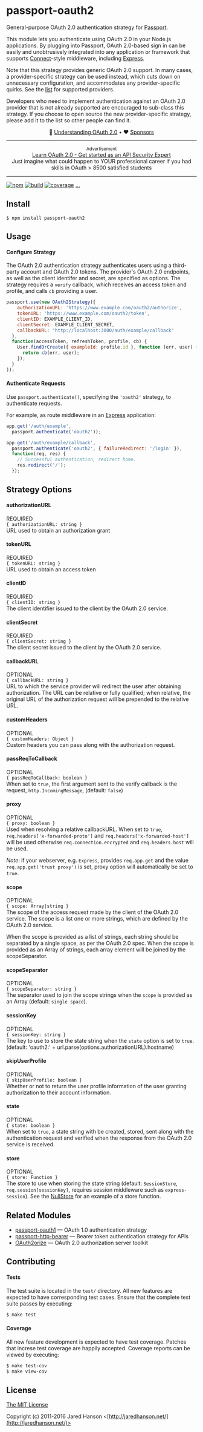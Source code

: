 # passport-oauth2

General-purpose OAuth 2.0 authentication strategy for [Passport](https://www.passportjs.org/).

This module lets you authenticate using OAuth 2.0 in your Node.js applications.
By plugging into Passport, OAuth 2.0-based sign in can be easily and
unobtrusively integrated into any application or framework that supports
[Connect](https://github.com/senchalabs/connect#readme)-style middleware, including
[Express](https://expressjs.com/).

Note that this strategy provides generic OAuth 2.0 support.  In many cases, a
provider-specific strategy can be used instead, which cuts down on unnecessary
configuration, and accommodates any provider-specific quirks.  See the
[list](https://github.com/jaredhanson/passport/wiki/Strategies) for supported
providers.

Developers who need to implement authentication against an OAuth 2.0 provider
that is not already supported are encouraged to sub-class this strategy.  If you
choose to open source the new provider-specific strategy, please add it to the
list so other people can find it.

<div align="center">

:brain: [Understanding OAuth 2.0](https://www.passportjs.org/concepts/oauth2/?utm_source=github&utm_medium=referral&utm_campaign=passport-oauth2&utm_content=nav-concept) •
:heart: [Sponsors](https://www.passportjs.org/sponsors/?utm_source=github&utm_medium=referral&utm_campaign=passport-oauth2&utm_content=nav-sponsors)

</div>

---

<p align="center">
  <sup>Advertisement</sup>
  <br>
  <a href="https://click.linksynergy.com/link?id=D*o7yui4/NM&offerid=507388.380582&type=2&murl=https%3A%2F%2Fwww.udemy.com%2Fcourse%2Flearn-oauth-2%2F&u1=5I2riUEiNIRjPjdjxj6X4exzu3lhRkWY0et6Y8eyT3">Learn OAuth 2.0 - Get started as an API Security Expert</a><br>Just imagine what could happen to YOUR professional career if you had skills in OAuth > 8500 satisfied students
</p>

---

[![npm](https://img.shields.io/npm/v/passport-oauth2.svg)](https://www.npmjs.com/package/passport-oauth2)
[![build](https://img.shields.io/travis/jaredhanson/passport-oauth2.svg)](https://travis-ci.org/jaredhanson/passport-oauth2)
[![coverage](https://img.shields.io/coveralls/jaredhanson/passport-oauth2.svg)](https://coveralls.io/github/jaredhanson/passport-oauth2)
[...](https://github.com/jaredhanson/passport-oauth2/wiki/Status)

## Install

    $ npm install passport-oauth2

## Usage

#### Configure Strategy

The OAuth 2.0 authentication strategy authenticates users using a third-party
account and OAuth 2.0 tokens.  The provider's OAuth 2.0 endpoints, as well as
the client identifer and secret, are specified as options.  The strategy
requires a `verify` callback, which receives an access token and profile,
and calls `cb` providing a user.

```js
passport.use(new OAuth2Strategy({
    authorizationURL: 'https://www.example.com/oauth2/authorize',
    tokenURL: 'https://www.example.com/oauth2/token',
    clientID: EXAMPLE_CLIENT_ID,
    clientSecret: EXAMPLE_CLIENT_SECRET,
    callbackURL: "http://localhost:3000/auth/example/callback"
  },
  function(accessToken, refreshToken, profile, cb) {
    User.findOrCreate({ exampleId: profile.id }, function (err, user) {
      return cb(err, user);
    });
  }
));
```

#### Authenticate Requests

Use `passport.authenticate()`, specifying the `'oauth2'` strategy, to
authenticate requests.

For example, as route middleware in an [Express](http://expressjs.com/)
application:

```js
app.get('/auth/example',
  passport.authenticate('oauth2'));

app.get('/auth/example/callback',
  passport.authenticate('oauth2', { failureRedirect: '/login' }),
  function(req, res) {
    // Successful authentication, redirect home.
    res.redirect('/');
  });
```

## Strategy Options

#### authorizationURL
REQUIRED<br>
`{ authorizationURL: string }`<br>
URL used to obtain an authorization grant

#### tokenURL
REQUIRED<br>
`{ tokenURL: string }`<br>
URL used to obtain an access token

#### clientID
REQUIRED<br>
`{ clientID: string }`<br>
The client identifier issued to the client by the OAuth 2.0 service.

#### clientSecret
REQUIRED<br>
`{ clientSecret: string }`<br>
The client secret issued to the client by the OAuth 2.0 service.

#### callbackURL
OPTIONAL<br>
`{ callbackURL: string }`<br>
URL to which the service provider will redirect the user after obtaining authorization. The URL can be relative or fully qualified; when relative, the original URL of the authorization request will be prepended to the relative URL.

#### customHeaders
OPTIONAL<br>
`{ customHeaders: Object }`<br>
Custom headers you can pass along with the authorization request.

#### passReqToCallback
OPTIONAL<br>
`{ passReqToCallback: boolean }`<br>
When set to `true`, the first argument sent to the verify callback is the request, `http.IncomingMessage`, (default: `false`)

#### proxy
OPTIONAL<br>
`{ proxy: boolean }`<br>
Used when resolving a relative callbackURL. When set to `true`, `req.headers['x-forwarded-proto']` and `req.headers['x-forwarded-host']` will be used otherwise `req.connection.encrypted` and `req.headers.host` will be used.

_Note_: if your webserver, e.g. `Express`, provides `req.app.get` and the value `req.app.get('trust proxy')` is set, proxy option will automatically be set to `true`.

#### scope
OPTIONAL<br>
`{ scope: Array|string }`<br>
The scope of the access request made by the client of the OAuth 2.0 service. The scope is a list one or more strings, which are defined by the OAuth 2.0 service.

When the scope is provided as a list of strings, each string should be separated by a single space, as per the OAuth 2.0 spec. When the scope is provided as an Array of strings, each array element will be joined by the scopeSeparator.

#### scopeSeparator
OPTIONAL<br>
`{ scopeSeparator: string }`<br>
The separator used to join the scope strings when the `scope` is provided as an Array (default: `single space`).

#### sessionKey
OPTIONAL<br>
`{ sessionKey: string }`<br>
The key to use to store the state string when the `state` option is set to `true`. (default: 'oauth2:' + url.parse(options.authorizationURL).hostname)

#### skipUserProfile
OPTIONAL<br>
`{ skipUserProfile: boolean }`<br>
Whether or not to return the user profile information of the user granting authorization to their account information.

#### state
OPTIONAL<br>
`{ state: boolean }`<br>
When set to `true`, a state string with be created, stored, sent along with the authentication request and verified when the response from the OAuth 2.0 service is received.

#### store
OPTIONAL<br>
`{ store: Function }`<br>
The store to use when storing the state string (default: `SessionStore`, `req.session[sessionKey]`, requires session middleware such as `express-session`). See the [NullStore](lib/state/null.js) for an example of a store function.

## Related Modules

- [passport-oauth1](https://github.com/jaredhanson/passport-oauth1) — OAuth 1.0 authentication strategy
- [passport-http-bearer](https://github.com/jaredhanson/passport-http-bearer) — Bearer token authentication strategy for APIs
- [OAuth2orize](https://github.com/jaredhanson/oauth2orize) — OAuth 2.0 authorization server toolkit

## Contributing

#### Tests

The test suite is located in the `test/` directory.  All new features are
expected to have corresponding test cases.  Ensure that the complete test suite
passes by executing:

```bash
$ make test
```

#### Coverage

All new feature development is expected to have test coverage.  Patches that
increse test coverage are happily accepted.  Coverage reports can be viewed by
executing:

```bash
$ make test-cov
$ make view-cov
```

## License

[The MIT License](http://opensource.org/licenses/MIT)

Copyright (c) 2011-2016 Jared Hanson <[http://jaredhanson.net/](http://jaredhanson.net/)>


